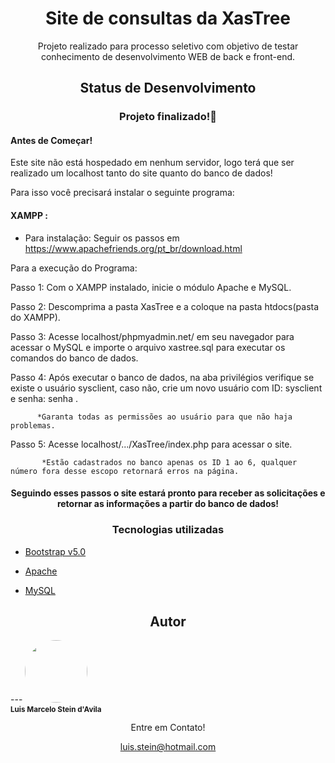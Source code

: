 
<h1 align="center">Site de consultas da XasTree</h1>
<p align="center">Projeto realizado para processo seletivo com objetivo de testar conhecimento de desenvolvimento WEB de back e front-end.</p>
<h2 align="center"> Status de Desenvolvimento</h2>
<h3 align="center"> 
	Projeto finalizado!🎉
</h3>

<h4>Antes de Começar!</h4>
  Este site não está hospedado em nenhum servidor, logo terá que ser realizado um localhost tanto do site quanto do banco de dados!
  
  Para isso você precisará instalar o seguinte programa:
  
  <h4>XAMPP : </h4> 
  
- Para instalação: Seguir os passos em https://www.apachefriends.org/pt_br/download.html
  
        
 Para a execução do Programa:
 
 Passo 1: Com o XAMPP instalado, inicie o módulo Apache e MySQL.
 
 Passo 2: Descomprima a pasta XasTree e a coloque na pasta htdocs(pasta do XAMPP).
 
 Passo 3: Acesse localhost/phpmyadmin.net/ em seu navegador para acessar o MySQL e importe o arquivo xastree.sql para executar os comandos do banco de dados.
 
 Passo 4: Após executar o banco de dados, na aba privilégios verifique se existe o usuário sysclient, caso não, crie um novo usuário com ID: sysclient e senha: senha .
 
          *Garanta todas as permissões ao usuário para que não haja problemas.
          
 Passo 5: Acesse localhost/.../XasTree/index.php para acessar o site.
 
           *Estão cadastrados no banco apenas os ID 1 ao 6, qualquer número fora desse escopo retornará erros na página.
 <h4 align= "center"> Seguindo esses passos o site estará pronto para receber as solicitações e retornar as informações a partir do banco de dados!</4>
          
  <h3 align="center">Tecnologias utilizadas</h3>
  
  - <a href="https://getbootstrap.com/">Bootstrap v5.0 </a>
 
- <a href="https://www.apachefriends.org/pt_br/index.html">Apache</a>

- <a href="https://www.apachefriends.org/pt_br/index.html">MySQL</a>

<h2 align="center">Autor </h2>
---
<p2 align="center">
<a>
 <img style="border-radius: 50%;" src=https://avatars3.githubusercontent.com/u/54028107?s=460&u=cec16b4804185c24bd9e9120f26eb4298b6e7757&v=4" width="100px;" alt=""/>
 <br />
 <sub><b>Luis Marcelo Stein d'Avila</b></sub></a> 

Entre em Contato!

luis.stein@hotmail.com
</p2>

